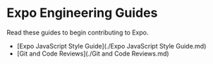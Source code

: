# Expo Engineering Guides

Read these guides to begin contributing to Expo.

- [Expo JavaScript Style Guide](./Expo JavaScript Style Guide.md)
- [Git and Code Reviews](./Git and Code Reviews.md)
